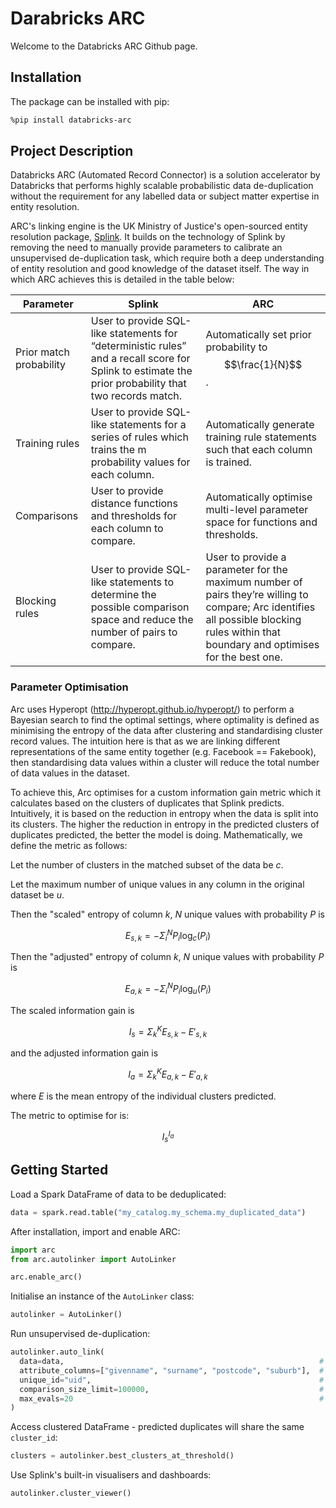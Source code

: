 # Darabricks ARC

Welcome to the Databricks ARC Github page.

## Installation

The package can be installed with pip:

```bash
%pip install databricks-arc
```

## Project Description

Databricks ARC (Automated Record Connector) is a solution accelerator by Databricks that performs highly scalable probabilistic data de-duplication without the requirement for any labelled data or subject matter expertise in entity resolution.

ARC's linking engine is the UK Ministry of Justice's open-sourced entity resolution package, [Splink](https://github.com/moj-analytical-services/splink). It builds on the technology of Splink by removing the need to manually provide parameters to calibrate an unsupervised de-duplication task, which require both a deep understanding of entity resolution and good knowledge of the dataset itself. The way in which ARC achieves this is detailed in the table below:

| **Parameter**           | **Splink**                                                                                                                                            | **ARC**                                                                                                                                                                                 |
|-------------------------|-------------------------------------------------------------------------------------------------------------------------------------------------------|-----------------------------------------------------------------------------------------------------------------------------------------------------------------------------------------|
| Prior match probability | User to provide SQL-like statements for “deterministic rules” and a recall score for Splink to estimate the prior probability that two records match. | Automatically set prior probability to $$\frac{1}{N}$$.                                                                                                                                                  |
| Training rules          | User to provide SQL-like statements for a series of rules which trains the m probability values for each column.                                      | Automatically generate training rule statements such that each column is trained.                                                                                                       |
| Comparisons             | User to provide distance functions and thresholds for each column to compare.                                                                         | Automatically optimise multi-level parameter space for functions and thresholds.                                                                                                        |
| Blocking rules          | User to provide SQL-like statements to determine the possible comparison space and reduce the number of pairs to compare.                             | User to provide a parameter for the maximum number of pairs they’re willing to compare; Arc identifies all possible blocking rules within that boundary and optimises for the best one. |


### Parameter Optimisation

Arc uses Hyperopt (http://hyperopt.github.io/hyperopt/) to perform a Bayesian search to find the optimal settings, where optimality is defined as minimising the entropy of the data after clustering and standardising cluster record values. The intuition here is that as we are linking different representations of the same entity together (e.g. Facebook == Fakebook), then standardising data values within a cluster will reduce the total number of data values in the dataset.

To achieve this, Arc optimises for a custom information gain metric which it calculates based on the clusters of duplicates that Splink predicts. Intuitively, it is based on the reduction in entropy when the data is split into its clusters. The higher the reduction in entropy in the predicted clusters of duplicates predicted, the better the model is doing. Mathematically, we define the metric as follows:

Let the number of clusters in the matched subset of the data be *c*.

Let the maximum number of unique values in any column in the original dataset be *u*.

Then the "scaled" entropy of column *k*, *N* unique values with probability *P* is

$$E_{s,k} = -\Sigma_{i}^{N} P_{i} \log_{c}(P_{i})$$

Then the "adjusted" entropy of column *k*, *N* unique values with probability *P* is

$$E_{a,k} = -\Sigma_{i}^{N} P_{i} \log_{u}(P_{i})$$

The scaled information gain is

$$I_{s} = \Sigma_{k}^{K} E_{s,k} - E'_{s,k}$$

and the adjusted information gain is

$$I_{a} = \Sigma_{k}^{K} E_{a,k} - E'_{a,k}$$

where *E* is the mean entropy of the individual clusters predicted.

The metric to optimise for is:

$$I_{s}^{I_{a}}$$


## Getting Started

Load a Spark DataFrame of data to be deduplicated:

```python
data = spark.read.table("my_catalog.my_schema.my_duplicated_data")
```

After installation, import and enable ARC:

```python
import arc
from arc.autolinker import AutoLinker

arc.enable_arc()
```

Initialise an instance of the `AutoLinker` class:

```python
autolinker = AutoLinker()
```

Run unsupervised de-duplication:

```python
autolinker.auto_link(
  data=data,                                                         # Spark DataFrame of data to deduplicate
  attribute_columns=["givenname", "surname", "postcode", "suburb"],  # List of column names containing attribute to compare
  unique_id="uid",                                                   # Name of the unique identifier column
  comparison_size_limit=100000,                                      # Maximum number of pairs to compare
  max_evals=20                                                       # Number of trials to run during optimisation process
)
```

Access clustered DataFrame - predicted duplicates will share the same `cluster_id`:

```python
clusters = autolinker.best_clusters_at_threshold()
```

Use Splink's built-in visualisers and dashboards:

```python
autolinker.cluster_viewer()
```

